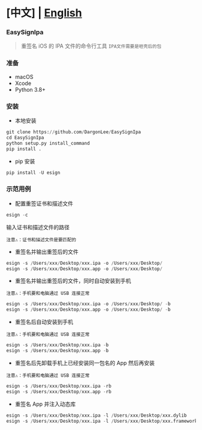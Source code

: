 # **[中文] | [English](./README_EN.md)**

### EasySignIpa
> 重签名 iOS 的 IPA 文件的命令行工具
`IPA文件需要是咂壳后的包`

### 准备

- macOS
- Xcode
- Python 3.8+

### 安装

- 本地安装

```python
git clone https://github.com/DargonLee/EasySignIpa
cd EasySignIpa
python setup.py install_command
pip install .
```

- pip 安装

```python
pip install -U esign
```

### 示范用例

- 配置重签证书和描述文件

```python
esign -c
```
输入证书和描述文件的路径

`注意⚠️：证书和描述文件是要匹配的`

- 重签名并输出重签后的文件

```python
esign -s /Users/xxx/Desktop/xxx.ipa -o /Users/xxx/Desktop/
esign -s /Users/xxx/Desktop/xxx.app -o /Users/xxx/Desktop/
```

- 重签名并输出重签后的文件，同时自动安装到手机

`注意⚠️：手机要和电脑通过 USB 连接正常`

```python   
esign -s /Users/xxx/Desktop/xxx.ipa -o /Users/xxx/Desktop/ -b
esign -s /Users/xxx/Desktop/xxx.app -o /Users/xxx/Desktop/ -b
```

- 重签名后自动安装到手机

`注意⚠️：手机要和电脑通过 USB 连接正常`
```python
esign -s /Users/xxx/Desktop/xxx.ipa -b
esign -s /Users/xxx/Desktop/xxx.app -b
```


- 重签名后先卸载手机上已经安装同一包名的 App 然后再安装

`注意⚠️：手机要和电脑通过 USB 连接正常`
```python
esign -s /Users/xxx/Desktop/xxx.ipa -rb
esign -s /Users/xxx/Desktop/xxx.app -rb
```

- 重签名 App 并注入动态库

```python
esign -s /Users/xxx/Desktop/xxx.ipa -l /Users/xxx/Desktop/xxx.dylib
esign -s /Users/xxx/Desktop/xxx.ipa -l /Users/xxx/Desktop/xxx.framework
```